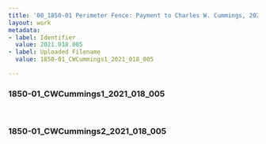 ```yaml
---
title: '00_1850-01 Perimeter Fence: Payment to Charles W. Cummings, 2021.018.005'
layout: work
metadata:
- label: Identifier
  value: 2021.018.005
- label: Uploaded Filename
  value: 1850-01_CWCummings1_2021_018_005

---
```

<div class="pages">
<div id="page-1798017">
<h3><a name="page-1798017">1850-01_CWCummings1_2021_018_005</a></h3>
<div class="page-content">
</div>
</div>
<br />
<div id="page-1798018">
<h3><a name="page-1798018">1850-01_CWCummings2_2021_018_005</a></h3>
<div class="page-content">
</div>
</div>
<br />
</div>
